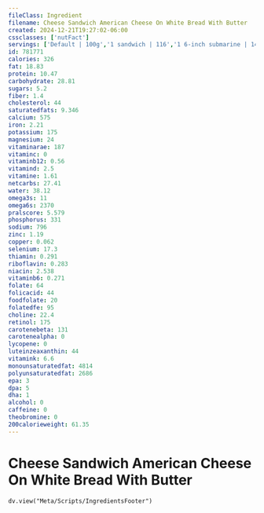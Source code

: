 ```yaml
---
fileClass: Ingredient
filename: Cheese Sandwich American Cheese On White Bread With Butter
created: 2024-12-21T19:27:02-06:00
cssclasses: ['nutFact']
servings: ['Default | 100g','1 sandwich | 116','1 6-inch submarine | 140','1 12-inch submarine | 280']
id: 781771
calories: 326
fat: 18.83
protein: 10.47
carbohydrate: 28.81
sugars: 5.2
fiber: 1.4
cholesterol: 44
saturatedfats: 9.346
calcium: 575
iron: 2.21
potassium: 175
magnesium: 24
vitaminarae: 187
vitaminc: 0
vitaminb12: 0.56
vitamind: 2.5
vitamine: 1.61
netcarbs: 27.41
water: 38.12
omega3s: 11
omega6s: 2370
pralscore: 5.579
phosphorus: 331
sodium: 796
zinc: 1.19
copper: 0.062
selenium: 17.3
thiamin: 0.291
riboflavin: 0.283
niacin: 2.538
vitaminb6: 0.271
folate: 64
folicacid: 44
foodfolate: 20
folatedfe: 95
choline: 22.4
retinol: 175
carotenebeta: 131
carotenealpha: 0
lycopene: 0
luteinzeaxanthin: 44
vitamink: 6.6
monounsaturatedfat: 4814
polyunsaturatedfat: 2686
epa: 3
dpa: 5
dha: 1
alcohol: 0
caffeine: 0
theobromine: 0
200calorieweight: 61.35
---
```


# Cheese Sandwich American Cheese On White Bread With Butter

```dataviewjs
dv.view("Meta/Scripts/IngredientsFooter")
```